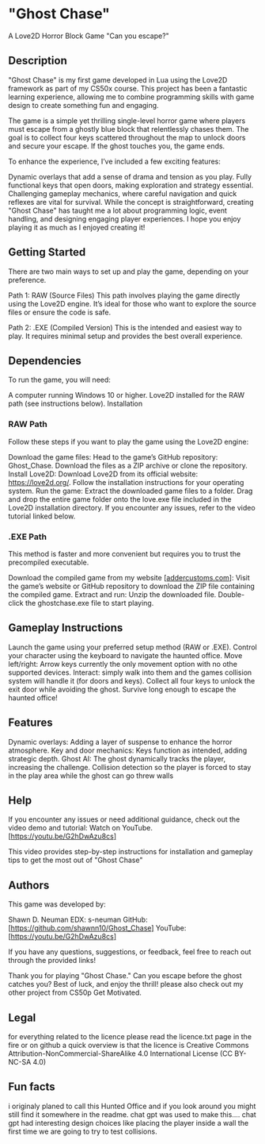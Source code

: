 # "Ghost Chase"

A Love2D Horror Block Game
"Can you escape?"

## Description

"Ghost Chase" is my first game developed in Lua using the Love2D framework as part of my CS50x course. This project has been a fantastic learning experience, allowing me to combine programming skills with game design to create something fun and engaging.

The game is a simple yet thrilling single-level horror game where players must escape from a ghostly blue block that relentlessly chases them. The goal is to collect four keys scattered throughout the map to unlock doors and secure your escape. If the ghost touches you, the game ends.

To enhance the experience, I’ve included a few exciting features:

Dynamic overlays that add a sense of drama and tension as you play.
Fully functional keys that open doors, making exploration and strategy essential.
Challenging gameplay mechanics, where careful navigation and quick reflexes are vital for survival.
While the concept is straightforward, creating "Ghost Chase" has taught me a lot about programming logic, event handling, and designing engaging player experiences. I hope you enjoy playing it as much as I enjoyed creating it!

## Getting Started

There are two main ways to set up and play the game, depending on your preference.

Path 1: RAW (Source Files)
This path involves playing the game directly using the Love2D engine. It’s ideal for those who want to explore the source files or ensure the code is safe.

Path 2: .EXE (Compiled Version)
This is the intended and easiest way to play. It requires minimal setup and provides the best overall experience.

## Dependencies

To run the game, you will need:

A computer running Windows 10 or higher.
Love2D installed for the RAW path (see instructions below).
Installation

### RAW Path

Follow these steps if you want to play the game using the Love2D engine:

Download the game files:
Head to the game’s GitHub repository: Ghost_Chase.
Download the files as a ZIP archive or clone the repository.
Install Love2D:
Download Love2D from its official website: https://love2d.org/.
Follow the installation instructions for your operating system.
Run the game:
Extract the downloaded game files to a folder.
Drag and drop the entire game folder onto the love.exe file included in the Love2D installation directory.
If you encounter any issues, refer to the video tutorial linked below.

### .EXE Path

This method is faster and more convenient but requires you to trust the precompiled executable.

Download the compiled game from my website [[addercustoms.com](https://sites.google.com/addercustoms.com/home)]:
Visit the game’s website or GitHub repository to download the ZIP file containing the compiled game.
Extract and run:
Unzip the downloaded file.
Double-click the ghostchase.exe file to start playing.

## Gameplay Instructions

Launch the game using your preferred setup method (RAW or .EXE).
Control your character using the keyboard to navigate the haunted office.
Move left/right: Arrow keys currently the only movement option with no othe supported devices.
Interact: simply walk into them and the games collision system will handle it (for doors and keys).
Collect all four keys to unlock the exit door while avoiding the ghost.
Survive long enough to escape the haunted office!

## Features

Dynamic overlays: Adding a layer of suspense to enhance the horror atmosphere.
Key and door mechanics: Keys function as intended, adding strategic depth.
Ghost AI: The ghost dynamically tracks the player, increasing the challenge.
Collision detection so the player is forced to stay in the play area while the ghost can go threw walls

## Help

If you encounter any issues or need additional guidance, check out the video demo and tutorial:
Watch on YouTube. [https://youtu.be/G2hDwAzu8cs]

This video provides step-by-step instructions for installation and gameplay tips to get the most out of "Ghost Chase"

## Authors
This game was developed by:

Shawn D. Neuman
EDX: s-neuman
GitHub: [https://github.com/shawnn10/Ghost_Chase]
YouTube: [https://youtu.be/G2hDwAzu8cs]

If you have any questions, suggestions, or feedback, feel free to reach out through the provided links!

Thank you for playing "Ghost Chase." Can you escape before the ghost catches you? Best of luck, and enjoy the thrill!
please also check out my other project from CS50p Get Motivated.

## Legal

for everything related to the licence please read the licence.txt page in the fire or on github
a quick overview is that the licence is Creative Commons Attribution-NonCommercial-ShareAlike 4.0 International License (CC BY-NC-SA 4.0)

## Fun facts

i originaly planed to call this Hunted Office and if you look around you might still find it somewhere in the readme.
chat gpt was used to make this.... chat gpt had interesting design choices like placing the player inside a wall the first time we are going to try to test collisions.
